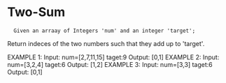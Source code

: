 # Two-Sum
      Given an arraay of Integers 'num' and an integer 'target';
Return 
      indeces of the two numbers such that they add up to 'target'.

EXAMPLE 1:
          Input: num=[2,7,11,15]  taget:9
          Output: [0,1]
EXAMPLE 2:
          Input: num=[3,2,4]  taget:6
          Output: [1,2]
EXAMPLE 3:
          Input: num=[3,3]  taget:6
          Output: [0,1]
